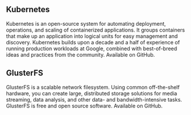 ## Kubernetes

Kubernetes is an open-source system for automating deployment, operations, and scaling of containerized applications. It groups containers that make up an application into logical units for easy management and discovery. Kubernetes builds upon a decade and a half of experience of running production workloads at Google, combined with best-of-breed ideas and practices from the community. Available on GitHub.

## GlusterFS

GlusterFS is a scalable network filesystem. Using common off-the-shelf hardware, you can create large, distributed storage solutions for media streaming, data analysis, and other data- and bandwidth-intensive tasks. GlusterFS is free and open source software. Available on GitHub.
